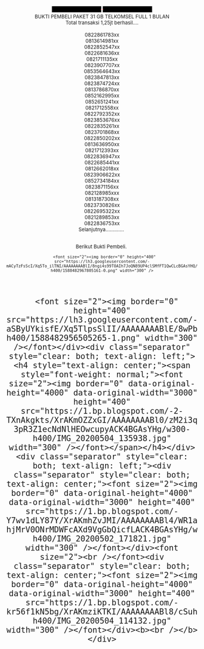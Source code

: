 

<div style="text-align: center;">
<span style="font-size: x-large;"><font size="2">
<marquee bgcolor="black" direction="left" style="color: red;" width="130">
&lt;&lt; ALANGIRAWAN OFFICIAL WEB &gt;&gt;
</marquee>
<marquee bgcolor="black" direction="right" style="color: red;" width="130">
&lt;&lt; ALANGIRAWAN OFFICIAL WEB &gt;&gt;
</marquee>
<div style="text-align: center;">BUKTI PEMBELI PAKET 31 GB TELKOMSEL FULL 1 BULAN</div><div style="text-align: center;">Total transaksi 1,25jt berhasil....</div><div style="text-align: center;"><br /></div><div style="text-align: center;"><div>0822861783xx</div><div>0813614981xx</div><div>0822852547xx</div><div>0822681636xx</div><div>0821711135xx</div><div>0823907707xx</div><div>0853564643xx</div><div>0823847813xx</div><div>0823874724xx</div><div>0813786870xx</div><div>0852162995xx</div><div>0852651241xx</div><div>0821712558xx</div><div>0822792352xx</div><div>0823853676xx</div><div>0822835261xx</div><div>0823701868xx</div><div>0822850202xx</div><div>0813636950xx</div><div>0821712393xx</div><div>0822836947xx</div><div>0822685441xx</div><div>0812662018xx</div><div>0823906622xx</div><div>0852734184xx</div><div>0823871156xx</div><div>082128985xxx</div><div>0813187308xx</div><div>0823730826xx</div><div>0822695322xx</div><div>0821289853xx</div><div>0822836753xx</div><div>Selanjutnya.............&nbsp;</div><div><br /></div></div>


<font size="2">Berikut Bukti Pembeli.&nbsp;<br />
</font><div class="separator" style="clear: both; text-align: center;">
  
      <font size="2"><img border="0" height="400" src="https://lh3.googleusercontent.com/-mACyTzFsScI/Xq5To_ilTNI/AAAAAAAABlI/8ngi4s99TOAIh7JoQN89UP4clSMfFT1QwCLcBGAsYHQ/w300-h400/1588482967805161-0.png" width="300" />
    
  
</font></div><div class="separator" style="clear: both; text-align: left;"><font size="2"><br /></font></div>
<div class="separator" style="clear: both; text-align: center;">
  
      <font size="2"><img border="0" height="400" src="https://lh3.googleusercontent.com/-aSByUYkisfE/Xq5TlpsSlII/AAAAAAAABlE/8wPb5oZsYlY_yPEEb2YzLxKb9vIS58TIQCLcBGAsYHQ/w300-h400/1588482956505265-1.png" width="300" /></font></div><div class="separator" style="clear: both; text-align: left;"><h4 style="text-align: center;"><span style="font-weight: normal;"><font size="2"><img border="0" data-original-height="4000" data-original-width="3000" height="400" src="https://1.bp.blogspot.com/-2-TXnAkgkts/XrAKmOZZxGI/AAAAAAAABl0/zM2i3qUYNNM-3pR3Z1ecNdNlHEOwcupyACK4BGAsYHg/w300-h400/IMG_20200504_135938.jpg" width="300" /></font></span></h4></div><div class="separator" style="clear: both; text-align: left;"><div class="separator" style="clear: both; text-align: center;"><font size="2"><img border="0" data-original-height="4000" data-original-width="3000" height="400" src="https://1.bp.blogspot.com/-Y7wv1dLY87Y/XrAKmhZvJMI/AAAAAAAABl4/WR1a-hjMrV0ONrMDWFcAXd9VgGbQicfLACK4BGAsYHg/w300-h400/IMG_20200502_171821.jpg" width="300" /></font></div><font size="2"><br /></font><div class="separator" style="clear: both; text-align: center;"><font size="2"><img border="0" data-original-height="4000" data-original-width="3000" height="400" src="https://1.bp.blogspot.com/-kr56f1kN5bg/XrAKmziKTKI/AAAAAAAABl8/cSuhNBnqtdUlMNtOGf17OjdkNyLRVjtFACK4BGAsYHg/w300-h400/IMG_20200504_114132.jpg" width="300" /></font></div><b><br /></b></div>
</span></div>
